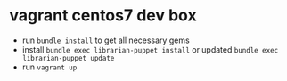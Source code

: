 vagrant centos7 dev box
=======================

- run `bundle install` to get all necessary gems
- install `bundle exec librarian-puppet install` or updated `bundle exec librarian-puppet update`
- run `vagrant up`

